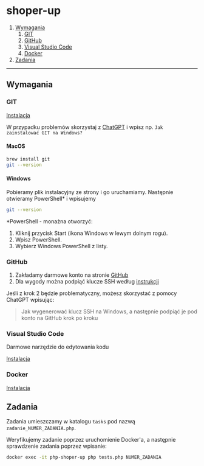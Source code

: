 # shoper-up

1. [Wymagania](#wymagania)
    1. [GIT](#git)
    2. [GitHub](#github)
    3. [Visual Studio Code](#visual-studio-code)
    4. [Docker](#docker)
2. [Zadania](#zadania)

------------------

## Wymagania

### GIT

[Instalacja](https://git-scm.com/downloads)

W przypadku problemów skorzystaj z [ChatGPT](https://chatgpt.com) i wpisz np. `Jak zainstalować GIT na Windows?`

#### MacOS

```bash title="MacOS"
brew install git
git --version
```

#### Windows

Pobieramy plik instalacyjny ze strony i go uruchamiamy. Następnie otwieramy PowerShell* i wpisujemy

```bash
git --version
```

*PowerShell - monażna otworzyć:
1. Kliknij przycisk Start (ikona Windows w lewym dolnym rogu).
2. Wpisz PowerShell.
3. Wybierz Windows PowerShell z listy.

### GitHub

1. Zakładamy darmowe konto na stronie [GitHub](https://github.com)
2. Dla wygody można podpiąć klucze SSH według [instrukcji](https://docs.github.com/en/authentication/connecting-to-github-with-ssh/adding-a-new-ssh-key-to-your-github-account)

Jeśli z krok 2 będzie problematyczny, możesz skorzystać z pomocy ChatGPT wpisując:

> Jak wygenerować klucz SSH na Windows, a następnie podpiąć je pod konto na GitHub krok po kroku

### Visual Studio Code

Darmowe narzędzie do edytowania kodu

[Instalacja](https://code.visualstudio.com)

### Docker

[Instalacja](https://www.docker.com/products/docker-desktop/)

## Zadania

Zadania umieszczamy w katalogu `tasks` pod nazwą `zadanie_NUMER_ZADANIA.php`.

Weryfikujemy zadanie poprzez uruchomienie Docker'a, a następnie sprawdzenie zadania poprzez wpisanie:

```bash
docker exec -it php-shoper-up php tests.php NUMER_ZADANIA
```